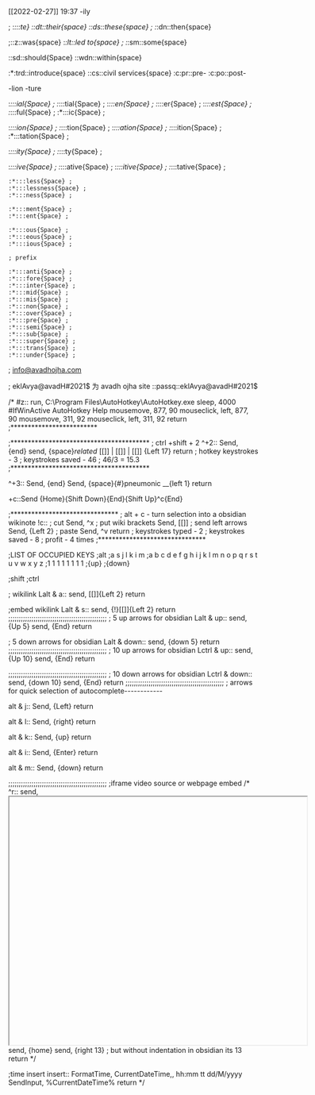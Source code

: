[[2022-02-27]] 19:37
-ily	

; :*:\::te}
::dt::their{space}
::ds::these{space}
; :*:dn::then{space}

;::z::was{space}
:*:lt::led to{space}
; :*:sm::some{space}

::sd::should{Space}
::wdn::within{space}

:*:trd::introduce{space}
::cs::civil services{space}
:c:pr::pre-
:c:po::post-

-lion
-ture

:*:::ial{Space} ;
:*:::tial{Space} ;
:*:::en{Space} ;
:*:::er{Space} ;
:*:::est{Space} ;
:*:::ful{Space} ;
:*:::ic{Space} ;

:*:::ion{Space} ;
:*:::tion{Space} ;
:*:::ation{Space} ;
:*:::ition{Space} ;
:*:::tation{Space} ;
	
:*:::ity{Space} ;
:*:::ty{Space} ;

:*:::ive{Space} ;
	:*:::ative{Space} ;
	:*:::itive{Space} ;
	:*:::tative{Space} ;
	
	:*:::less{Space} ;
	:*:::lessness{Space} ;
	:*:::ness{Space} ;
	
	:*:::ment{Space} ;
	:*:::ent{Space} ;
	
	:*:::ous{Space} ;
	:*:::eous{Space} ;
	:*:::ious{Space} ;
	
	; prefix
	
	:*:::anti{Space} ;
	:*:::fore{Space} ;
	:*:::inter{Space} ;
	:*:::mid{Space} ;
	:*:::mis{Space} ;
	:*:::non{Space} ;
	:*:::over{Space} ;
	:*:::pre{Space} ;
	:*:::semi{Space} ;
	:*:::sub{Space} ;
	:*:::super{Space} ;
	:*:::trans{Space} ;
	:*:::under{Space} ;

; info@avadhojha.com

; eklAvya@avadH#2021$ 为 avadh ojha site
::passq::eklAvya@avadH#2021$


/*
#z::
run, C:\Program Files\AutoHotkey\AutoHotkey.exe
sleep, 4000
#IfWinActive AutoHotkey Help
mousemove, 877, 90
mouseclick, left, 877, 90
mousemove, 311, 92
mouseclick, left, 311, 92
return
;*************************

;****************************************
; ctrl +shift + 2
^+2::
Send, {end}
send, {space}_related_ [[]] | [[]] | [[]] {Left 17}
return
; hotkey keystrokes - 3
; keystrokes saved - 46
; 46/3 = 15.3
;****************************************

^+3::
Send, {end}
Send, {space}{#}pneumonic __{left 1}
return

+c::Send {Home}{Shift Down}{End}{Shift Up}^c{End}

;*******************************
; alt + c - turn selection into a obsidian wikinote
!c::
; cut
Send, ^x
; put wiki brackets
Send, [[]]
; send left arrows
Send, {Left 2}
; paste
Send, ^v
return
; keystrokes typed - 2
; keystrokes saved - 8
; profit - 4 times
;*******************************

;LIST OF OCCUPIED KEYS
;alt
;a s j l k i m
;a b c d e f g h i j k l m n o p q r s t u v w x y z
;1               1 1 1 1 1           1       1
;{up}
;{down}

;shift
;ctrl

; wikilink
 Lalt & a::
 send, [[]]{Left 2}
 return

;embed wikilink
Lalt & s::
 send, {!}[[]]{Left 2}
 return
;;;;;;;;;;;;;;;;;;;;;;;;;;;;;;;;;;;;;;;;;;;;;;;
; 5 up arrows for obsidian
Lalt & up::
send, {Up 5}
send, {End}
return

; 5 down arrows for obsidian
Lalt & down::
send, {down 5}
return
;;;;;;;;;;;;;;;;;;;;;;;;;;;;;;;;;;;;;;;;;;;;;;;
; 10 up arrows for obsidian
Lctrl & up::
send, {Up 10}
send, {End}
return

;;;;;;;;;;;;;;;;;;;;;;;;;;;;;;;;;;;;;;;;;;;;;;;
; 10 down arrows for obsidian
Lctrl & down::
send, {down 10}
send, {End}
return
;;;;;;;;;;;;;;;;;;;;;;;;;;;;;;;;;;;;;;;;;;;;;;;
; arrows for quick selection of autocomplete------------

alt & j::
Send, {Left}
return

alt & l::
Send, {right}
return

alt & k::
Send, {up}
return

alt & i::
Send, {Enter}
return

alt & m::
Send, {down}
return

;;;;;;;;;;;;;;;;;;;;;;;;;;;;;;;;;;;;;;;;;;;;;;;
;iframe video source or webpage embed
/*
^r::
send, <iframe src="" width="600" height="500" ></iframe>
send, {home}
send, {right 13} ; but without indentation in obsidian its 13
return
*/

;time insert
insert::
FormatTime, CurrentDateTime,, hh:mm tt dd/M/yyyy
SendInput, %CurrentDateTime%
return
*/